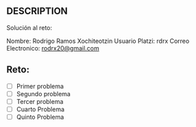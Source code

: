 ## DESCRIPTION

Solución al reto:

Nombre: Rodrigo Ramos Xochiteotzin
Usuario Platzi: rdrx
Correo Electronico: rodrx20@gmail.com

## Reto:

- [ ] Primer problema
- [ ] Segundo problema
- [ ] Tercer problema
- [ ] Cuarto Problema
- [ ] Quinto Problema
